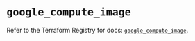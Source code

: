 # `google_compute_image`

Refer to the Terraform Registry for docs: [`google_compute_image`](https://registry.terraform.io/providers/hashicorp/google-beta/5.41.0/docs/resources/google_compute_image).
